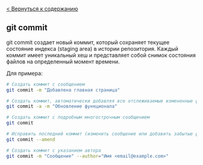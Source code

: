 [< Вернуться к содержанию](readme.md)
## git commit
git commit создает новый коммит, который сохраняет текущее состояние индекса (staging area) в истории репозитория. Каждый коммит имеет уникальный хеш и представляет собой снимок состояния файлов на определенный момент времени.


Для примера:

```bash
# Создать коммит с сообщением
git commit -m "Добавлена главная страница"

# Создать коммит, автоматически добавляя все отслеживаемые измененные файлы
git commit -a -m "Обновление функционала"

# Создать коммит с подробным многострочным сообщением
git commit

# Исправить последний коммит (изменить сообщение или добавить забытые файлы)
git commit --amend

# Создать коммит с указанием автора
git commit -m "Сообщение" --author="Имя <email@example.com>"
```